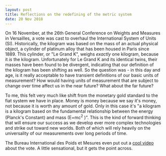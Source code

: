 ```yaml
---
layout: post
title: Reflections on the redefining of the metric system
date: 20 Nov 2018
---
```


On 16 November, at the 26th General Conference on Weights and Measures in Versailles, a vote was cast to overhaul the International System of Units (SI). Historically, the kilogram was based on the mass of an actual physical object, a cylinder of platinum alloy that has been housed in Paris since 1889. This cylinder,  or "Le Grand K", weighs *exactly* one kilogram, because it *is* the kilogram. Unfortunately for Le Grand K and its identical twins, their masses have been found to be divergent, indicating that our definition of the kilogram has been shifting as well. So the question was - in this day and age, is it really acceptable to have transient definitions of our basic units of measurement? How would having units of measurement that are subject to change over time affect us in the near future? What about the far future? 

To me, this felt very much like shift from the monetary gold standard to the fiat system we have in place. Money is money because we say it's money, not because it is worth any amount of gold. Only in this case it's "a kilogram is a kilogram based on the fundamental relationship between the energy (Planck's Constant) and mass (E=mc<sup>2</sup> )". This is the kind of forward thinking that will ensure our success as we develop ever more complex technologies and strike out toward new worlds. Both of which will rely heavily on the universality of our measurements over long periods of time. 

The Bureau International des Poids et Mesures even put out a [cool video](https://www.youtube.com/watch?v=MUJX1Yyx6TI) about the vote. A little sensational, but it gets the point across. 
